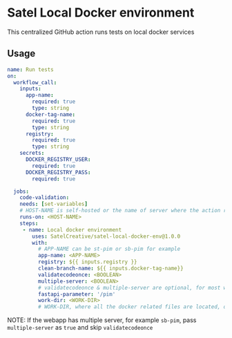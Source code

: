 # Satel Local Docker environment
This centralized GitHub action runs tests on local docker services

## Usage 
```yml
name: Run tests
on:
  workflow_call:
    inputs:
      app-name:
        required: true
        type: string
      docker-tag-name:
        required: true
        type: string
      registry:
        required: true
        type: string
    secrets:
      DOCKER_REGISTRY_USER:
        required: true
      DOCKER_REGISTRY_PASS:
        required: true 

  jobs:  
    code-validation:
    needs: [set-variables] 
    # HOST-NAME is self-hosted or the name of server where the action runner is hosted, cosmicray for example
    runs-on: <HOST-NAME>
    steps:
     - name: Local docker environment
        uses: SatelCreative/satel-local-docker-env@1.0.0
        with:
          # APP-NAME can be st-pim or sb-pim for example
          app-name: <APP-NAME> 
          registry: ${{ inputs.registry }}
          clean-branch-name: ${{ inputs.docker-tag-name}}
          validatecodeonce: <BOOLEAN>
          multiple-server: <BOOLEAN>  
          # validatecodeonce & multiple-server are optional, for most webapps, if there is just one server pass validatecodeonce as true and skip multiple-server      
          fastapi-parameter: '/pim'
          work-dir: <WORK-DIR>
          # WORK-DIR, where all the docker related files are located, optional field, if it's not root
```

   NOTE: If the webapp has multiple server, for example `sb-pim`, pass `multiple-server` as `true` and skip `validatecodeonce`
